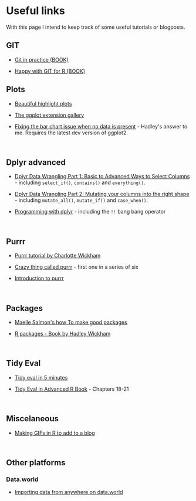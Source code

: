 # Useful links

With this page I intend to keep track of some useful tutorials or blogposts.



## GIT

+ [Git in practice (BOOK)](https://github.com/GitInPractice/GitInPractice#readme)

+ [Happy with GIT for R (BOOK)](http://happygitwithr.com/)


## Plots

+ [Beautiful highlight plots](https://yutani.rbind.io/post/2017-10-06-gghighlight/?utm_content=buffereec33&utm_medium=social&utm_source=twitter.com&utm_campaign=buffer)

+ [The ggplot extension gallery](http://www.ggplot2-exts.org/gallery/)

+ [Fixing the bar chart issue when no data is present](https://twitter.com/hadleywickham/status/954339479111786496) - Hadley's answer to me. Requires the latest dev version of ggplot2.



<br>

## Dplyr advanced

+ [Dplyr Data Wrangling Part 1: Basic to Advanced Ways to Select Columns](https://suzan.rbind.io/2018/01/dplyr-tutorial-1/) - including `select_if()`, `contains()` and `everything()`. 

+ [Dplyr Data Wrangling Part 2: Mutating your columns into the right shape](https://suzan.rbind.io/2018/02/dplyr-tutorial-2/) - including `mutate_all()`, `mutate_if()` and `case_when()`.

+ [Programming with dplyr](http://dplyr.tidyverse.org/articles/programming.html) - including the `!!` bang bang operator




<br>

## Purrr

+ [Purrr tutorial by Charlotte Wickham](https://github.com/cwickham/purrr-tutorial)

+ [Crazy thing called purrr](http://colinfay.me/purrr-web-mining/) - first one in a series of six

+ [Introduction to purrr](https://emoriebeck.github.io/R-tutorials/purrr/)




<br>

## Packages

+ [Maelle Salmon's how To make good packages](http://www.masalmon.eu/2017/12/11/goodrpackages/)

+ [R packages - Book by Hadley Wickham](http://r-pkgs.had.co.nz/)




<br>

## Tidy Eval

+ [Tidy eval in 5 minutes](https://www.youtube.com/watch?v=nERXS3ssntw)

+ [Tidy Eval in Advanced R Book](https://adv-r.hadley.nz/meta.html) - Chapters 18-21


<br>

## Miscelaneous

+ [Making GIFs in R to add to a blog](https://blogdown-demo.rbind.io/2018/01/31/gif-animations/)




<br>

## Other platforms

### Data.world

+ [Importing data from anywhere on data.world](https://meta.data.world/many-ways-to-import-your-data-82c0e4d6de3d)

